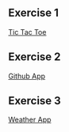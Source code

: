 ## Exercise 1
[Tic Tac Toe](https://playtictactoe.shadowrunnergh.vercel.app)
## Exercise 2
[Github App](https://github-app.shadowrunnergh.vercel.app)
## Exercise 3
[Weather App](https://weather-app.shadowrunnergh.vercel.app)